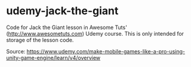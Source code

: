 # udemy-jack-the-giant
Code for Jack the Giant lesson in Awesome Tuts' (http://www.awesometuts.com) Udemy course. This is only intended for storage of the lesson code.

Source: https://www.udemy.com/make-mobile-games-like-a-pro-using-unity-game-engine/learn/v4/overview
